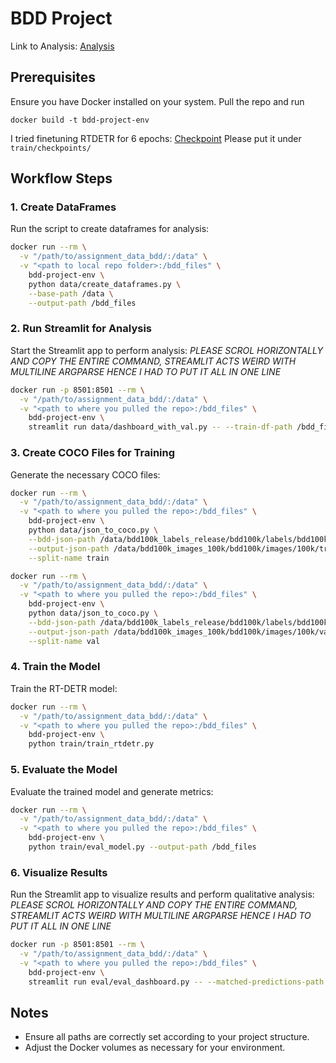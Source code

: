 # BDD Project
Link to Analysis: [Analysis](https://docs.google.com/document/d/17T18AqYnrkmfbcfiDiwpSvpI646yqBGhLBX1WHa2zzk/edit?usp=sharing)
## Prerequisites
Ensure you have Docker installed on your system.
Pull the repo and run 
```
docker build -t bdd-project-env
```
I tried finetuning RTDETR for 6 epochs: [Checkpoint](https://drive.google.com/file/d/1Ry-zMJ80B4OOYwW-UMTmZ7MeI3LYnIjy/view?usp=sharing)
Please put it under `train/checkpoints/` 

## Workflow Steps

### 1. Create DataFrames
Run the script to create dataframes for analysis:

```bash
docker run --rm \
  -v "/path/to/assignment_data_bdd/:/data" \
  -v "<path to local repo folder>:/bdd_files" \
    bdd-project-env \
    python data/create_dataframes.py \
    --base-path /data \
    --output-path /bdd_files
```

### 2. Run Streamlit for Analysis
Start the Streamlit app to perform analysis:
*PLEASE SCROL HORIZONTALLY AND COPY THE ENTIRE COMMAND, STREAMLIT ACTS WEIRD WITH MULTILINE ARGPARSE HENCE I HAD TO PUT IT ALL IN ONE LINE*
```bash
docker run -p 8501:8501 --rm \
  -v "/path/to/assignment_data_bdd/:/data" \
  -v "<path to where you pulled the repo>:/bdd_files" \
    bdd-project-env \
    streamlit run data/dashboard_with_val.py -- --train-df-path /bdd_files/extracted_data.pq --val-df-path /bdd_files/extracted_data_val.pq --base-data-path /data
```

### 3. Create COCO Files for Training
Generate the necessary COCO files:

```bash
docker run --rm \
  -v "/path/to/assignment_data_bdd/:/data" \
  -v "<path to where you pulled the repo>:/bdd_files" \
    bdd-project-env \
    python data/json_to_coco.py \
    --bdd-json-path /data/bdd100k_labels_release/bdd100k/labels/bdd100k_labels_images_train.json \
    --output-json-path /data/bdd100k_images_100k/bdd100k/images/100k/train/_annotations.coco.json \
    --split-name train

docker run --rm \
  -v "/path/to/assignment_data_bdd/:/data" \
  -v "<path to where you pulled the repo>:/bdd_files" \
    bdd-project-env \
    python data/json_to_coco.py \
    --bdd-json-path /data/bdd100k_labels_release/bdd100k/labels/bdd100k_labels_images_val.json \
    --output-json-path /data/bdd100k_images_100k/bdd100k/images/100k/val/_annotations.coco.json \
    --split-name val
```

### 4. Train the Model
Train the RT-DETR model:

```bash
docker run --rm \
  -v "/path/to/assignment_data_bdd/:/data" \
  -v "<path to where you pulled the repo>:/bdd_files" \
    bdd-project-env \
    python train/train_rtdetr.py
```

### 5. Evaluate the Model
Evaluate the trained model and generate metrics:

```bash
docker run --rm \
  -v "/path/to/assignment_data_bdd/:/data" \
  -v "<path to where you pulled the repo>:/bdd_files" \
    bdd-project-env \
    python train/eval_model.py --output-path /bdd_files
```

### 6. Visualize Results
Run the Streamlit app to visualize results and perform qualitative analysis:
*PLEASE SCROL HORIZONTALLY AND COPY THE ENTIRE COMMAND, STREAMLIT ACTS WEIRD WITH MULTILINE ARGPARSE HENCE I HAD TO PUT IT ALL IN ONE LINE*
```bash
docker run -p 8501:8501 --rm \
  -v "/path/to/assignment_data_bdd/:/data" \
  -v "<path to where you pulled the repo>:/bdd_files" \
    bdd-project-env \
    streamlit run eval/eval_dashboard.py -- --matched-predictions-path /bdd_files/results_iou.json --image-dir /data/bdd100k_images_100k/bdd100k/images/100k/val --processed-data-path /bdd_files/extracted_data_val.pq --coco-annotations-path /data/bdd100k_images_100k/bdd100k/images/100k/val/_annotations.coco.json
```

## Notes
- Ensure all paths are correctly set according to your project structure.
- Adjust the Docker volumes as necessary for your environment.

